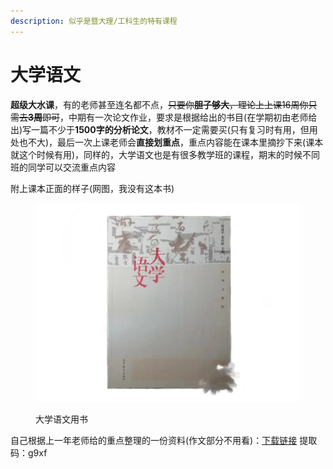 ```yaml
---
description: 似乎是暨大理/工科生的特有课程
---
```


# 大学语文

**超级大水课**，有的老师甚至连名都不点，~~只要你**胆子够大**，理论上上课16周你只需去**3周**即可~~，中期有一次论文作业，要求是根据给出的书目(在学期初由老师给出)写一篇不少于**1500字的分析论文**，教材不一定需要买(只有复习时有用，但用处也不大)，最后一次上课老师会**直接划重点**，重点内容能在课本里摘抄下来(课本就这个时候有用)，同样的，大学语文也是有很多教学班的课程，期末的时候不同班的同学可以交流重点内容

附上课本正面的样子(网图，我没有这本书)

<figure><img src="../../.gitbook/assets/chbook.jpg" alt="" width="563"><figcaption><p>大学语文用书</p></figcaption></figure>

自己根据上一年老师给的重点整理的一份资料(作文部分不用看)：[下载链接](https://pan.baidu.com/s/1\_B4gfRTcvBV8-f88AqLPzg) 提取码：g9xf
